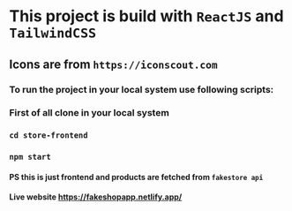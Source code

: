 # This project is build with `ReactJS` and `TailwindCSS`

## Icons are from `https://iconscout.com`

### To run the project in your local system use following scripts:

### First of all clone in your local system

### `cd store-frontend`

### `npm start`

#### PS this is just frontend and products are fetched from `fakestore api`

#### Live website <a>https://fakeshopapp.netlify.app/</a>
